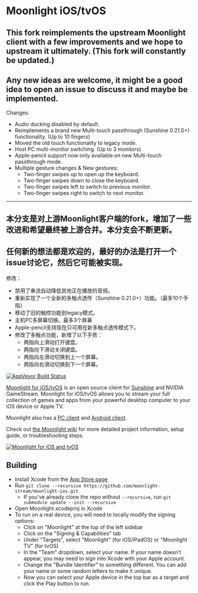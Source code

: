 # Moonlight iOS/tvOS

This fork reimplements the upstream Moonlight client with a few improvements and we hope to upstream it ultimately. (This fork will constantly be updated.)
--
Any new ideas are welcome, it might be a good idea to open an issue to discuss it and maybe be implemented.
-- 
Changes:
* Audio ducking disabled by default.
* Reimplements a brand new Multi-touch passthrough (Sunshine 0.21.0+) functionality. (Up to 10 fingers)
* Moved the old touch functionality to legacy mode.
* Host PC multi-monitor switching. (Up to 3 monitors)
* Apple-pencil support now only available on new Multi-touch passthrough mode.
* Multiple gesture changes & New gestures:
  * Two-finger swipes up to open up the keyboard.
  * Two-finger swipes down to close the keyboard.
  * Two-finger swipes left to switch to previous monitor.
  * Two-finger swipes right to switch to next monitor.

---
本分支是对上游Moonlight客户端的fork，增加了一些改进和希望最终被上游合并。本分支会不断更新。
---
任何新的想法都是欢迎的，最好的办法是打开一个issue讨论它，然后它可能被实现。
---
修改：
* 禁用了串流自动降低其他正在播放的音频。
* 重新实现了一个全新的多触点透传（Sunshine 0.21.0+）功能。（最多10个手指）
* 移动了旧的触控功能到legacy模式。
* 主机PC多屏幕切换。最多3个屏幕
* Apple-pencil支持现在只可用在新多触点透传模式下。
* 修改了多触点功能，新增了以下手势：
  * 两指向上滑动打开键盘。
  * 两指向下滑动关闭键盘。
  * 两指向左滑动切换到上一个屏幕。
  * 两指向右滑动切换到下一个屏幕。


[![AppVeyor Build Status](https://ci.appveyor.com/api/projects/status/kwv8vpwr457lqn25/branch/master?svg=true)](https://ci.appveyor.com/project/cgutman/moonlight-ios/branch/master)

[Moonlight for iOS/tvOS](https://moonlight-stream.org) is an open source client for [Sunshine](https://github.com/LizardByte/Sunshine) and NVIDIA GameStream. Moonlight for iOS/tvOS allows you to stream your full collection of games and apps from your powerful desktop computer to your iOS device or Apple TV.

Moonlight also has a [PC client](https://github.com/moonlight-stream/moonlight-qt) and [Android client](https://github.com/moonlight-stream/moonlight-android).

Check out [the Moonlight wiki](https://github.com/moonlight-stream/moonlight-docs/wiki) for more detailed project information, setup guide, or troubleshooting steps.

[![Moonlight for iOS and tvOS](https://moonlight-stream.org/images/App_Store_Badge_135x40.svg)](https://apps.apple.com/us/app/moonlight-game-streaming/id1000551566)

## Building
* Install Xcode from the [App Store page](https://apps.apple.com/us/app/xcode/id497799835)
* Run `git clone --recursive https://github.com/moonlight-stream/moonlight-ios.git`
  *  If you've already clone the repo without `--recursive`, run `git submodule update --init --recursive`
* Open Moonlight.xcodeproj in Xcode
* To run on a real device, you will need to locally modify the signing options:
    * Click on "Moonlight" at the top of the left sidebar
    * Click on the "Signing & Capabilities" tab
    * Under "Targets", select "Moonlight" (for iOS/iPadOS) or "Moonlight TV" (for tvOS)
    * In the "Team" dropdown, select your name. If your name doesn't appear, you may need to sign into Xcode with your Apple account.
    * Change the "Bundle Identifier" to something different. You can add your name or some random letters to make it unique.
    * Now you can select your Apple device in the top bar as a target and click the Play button to run.

